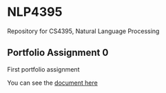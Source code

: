 # NLP4395
Repository for CS4395, Natural Language Processing

## Portfolio Assignment 0

First portfolio assignment

You can see the [document here](Portfolio_Assignment_0.pdf)

